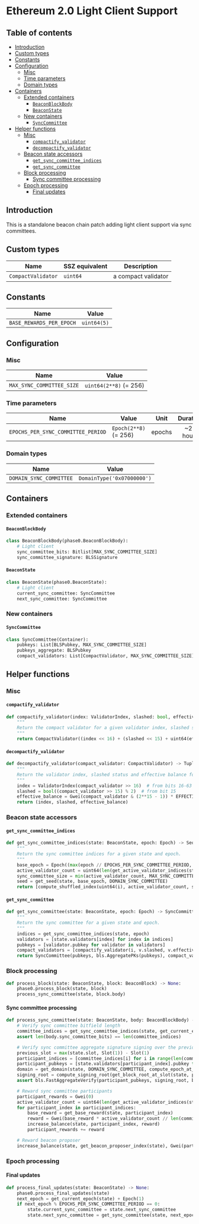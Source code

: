 # Ethereum 2.0 Light Client Support

## Table of contents

<!-- TOC -->
<!-- START doctoc generated TOC please keep comment here to allow auto update -->
<!-- DON'T EDIT THIS SECTION, INSTEAD RE-RUN doctoc TO UPDATE -->


- [Introduction](#introduction)
- [Custom types](#custom-types)
- [Constants](#constants)
- [Configuration](#configuration)
  - [Misc](#misc)
  - [Time parameters](#time-parameters)
  - [Domain types](#domain-types)
- [Containers](#containers)
  - [Extended containers](#extended-containers)
    - [`BeaconBlockBody`](#beaconblockbody)
    - [`BeaconState`](#beaconstate)
  - [New containers](#new-containers)
    - [`SyncCommittee`](#synccommittee)
- [Helper functions](#helper-functions)
  - [Misc](#misc-1)
    - [`compactify_validator`](#compactify_validator)
    - [`decompactify_validator`](#decompactify_validator)
  - [Beacon state accessors](#beacon-state-accessors)
    - [`get_sync_committee_indices`](#get_sync_committee_indices)
    - [`get_sync_committee`](#get_sync_committee)
  - [Block processing](#block-processing)
    - [Sync committee processing](#sync-committee-processing)
  - [Epoch processing](#epoch-processing)
    - [Final updates](#final-updates)

<!-- END doctoc generated TOC please keep comment here to allow auto update -->
<!-- /TOC -->

## Introduction

This is a standalone beacon chain patch adding light client support via sync committees.

## Custom types

| Name | SSZ equivalent | Description |
| - | - | - |
| `CompactValidator` | `uint64` | a compact validator |

## Constants

| Name | Value |
| - | - | 
| `BASE_REWARDS_PER_EPOCH` | `uint64(5)` |

## Configuration

### Misc

| Name | Value |
| - | - | 
| `MAX_SYNC_COMMITTEE_SIZE` | `uint64(2**8)` (= 256) |

### Time parameters

| Name | Value | Unit | Duration |
| - | - | :-: | :-: |
| `EPOCHS_PER_SYNC_COMMITTEE_PERIOD` | `Epoch(2**8)` (= 256) | epochs | ~27 hours |

### Domain types

| Name | Value |
| - | - |
| `DOMAIN_SYNC_COMMITTEE` | `DomainType('0x07000000')` |

## Containers

### Extended containers

#### `BeaconBlockBody`

```python
class BeaconBlockBody(phase0.BeaconBlockBody):
    # Light client
    sync_committee_bits: Bitlist[MAX_SYNC_COMMITTEE_SIZE]
    sync_committee_signature: BLSSignature
```

#### `BeaconState`

```python
class BeaconState(phase0.BeaconState):
    # Light client
    current_sync_committee: SyncCommittee
    next_sync_committee: SyncCommittee
```

### New containers

#### `SyncCommittee`

```python
class SyncCommittee(Container):
    pubkeys: List[BLSPubkey, MAX_SYNC_COMMITTEE_SIZE]
    pubkeys_aggregate: BLSPubkey
    compact_validators: List[CompactValidator, MAX_SYNC_COMMITTEE_SIZE]
```

## Helper functions

### Misc

#### `compactify_validator`

```python
def compactify_validator(index: ValidatorIndex, slashed: bool, effective_balance: Gwei) -> CompactValidator:
    """
    Return the compact validator for a given validator index, slashed status and effective balance.
    """
    return CompactValidator((index << 16) + (slashed << 15) + uint64(effective_balance // EFFECTIVE_BALANCE_INCREMENT))
```

#### `decompactify_validator`

```python
def decompactify_validator(compact_validator: CompactValidator) -> Tuple[ValidatorIndex, bool, Gwei]:
    """
    Return the validator index, slashed status and effective balance for a given compact validator.
    """
    index = ValidatorIndex(compact_validator >> 16)  # from bits 16-63
    slashed = bool((compact_validator >> 15) % 2)  # from bit 15
    effective_balance = Gwei(compact_validator & (2**15 - 1)) * EFFECTIVE_BALANCE_INCREMENT  # from bits 0-14
    return (index, slashed, effective_balance)
```

### Beacon state accessors

#### `get_sync_committee_indices`

```python
def get_sync_committee_indices(state: BeaconState, epoch: Epoch) -> Sequence[ValidatorIndex]:
    """
    Return the sync committee indices for a given state and epoch.
    """
    base_epoch = Epoch((max(epoch // EPOCHS_PER_SYNC_COMMITTEE_PERIOD, 1) - 1) * EPOCHS_PER_SYNC_COMMITTEE_PERIOD)
    active_validator_count = uint64(len(get_active_validator_indices(state, base_epoch)))
    sync_committee_size = min(active_validator_count, MAX_SYNC_COMMITTEE_SIZE)
    seed = get_seed(state, base_epoch, DOMAIN_SYNC_COMMITTEE)
    return [compute_shuffled_index(uint64(i), active_validator_count, seed) for i in range(sync_committee_size)]
```

#### `get_sync_committee`

```python
def get_sync_committee(state: BeaconState, epoch: Epoch) -> SyncCommittee:
    """
    Return the sync committee for a given state and epoch.
    """
    indices = get_sync_committee_indices(state, epoch)
    validators = [state.validators[index] for index in indices]
    pubkeys = [validator.pubkey for validator in validators]
    compact_validators = [compactify_validator(i, v.slashed, v.effective_balance) for i, v in zip(indices, validators)]
    return SyncCommittee(pubkeys, bls.AggregatePKs(pubkeys), compact_validators)
```

### Block processing

```python
def process_block(state: BeaconState, block: BeaconBlock) -> None:
    phase0.process_block(state, block)
    process_sync_committee(state, block.body)
```

#### Sync committee processing

```python
def process_sync_committee(state: BeaconState, body: BeaconBlockBody) -> None:
    # Verify sync committee bitfield length
    committee_indices = get_sync_committee_indices(state, get_current_epoch(state))
    assert len(body.sync_committee_bits) == len(committee_indices)

    # Verify sync committee aggregate signature signing over the previous slot block root
    previous_slot = max(state.slot, Slot(1)) - Slot(1)
    participant_indices = [committee_indices[i] for i in range(len(committee_indices)) if body.sync_committee_bits[i]]
    participant_pubkeys = [state.validators[participant_index].pubkey for participant_index in participant_indices]
    domain = get_domain(state, DOMAIN_SYNC_COMMITTEE, compute_epoch_at_slot(previous_slot))
    signing_root = compute_signing_root(get_block_root_at_slot(state, previous_slot), domain)
    assert bls.FastAggregateVerify(participant_pubkeys, signing_root, body.sync_committee_signature)

    # Reward sync committee participants
    participant_rewards = Gwei(0)
    active_validator_count = uint64(len(get_active_validator_indices(state, get_current_epoch(state))))
    for participant_index in participant_indices:
        base_reward = get_base_reward(state, participant_index)
        reward = Gwei(base_reward * active_validator_count // len(committee_indices) // SLOTS_PER_EPOCH)
        increase_balance(state, participant_index, reward)
        participant_rewards += reward

    # Reward beacon proposer
    increase_balance(state, get_beacon_proposer_index(state), Gwei(participant_rewards // PROPOSER_REWARD_QUOTIENT))
```

### Epoch processing

#### Final updates

```python
def process_final_updates(state: BeaconState) -> None:
    phase0.process_final_updates(state)
    next_epoch = get_current_epoch(state) + Epoch(1)
    if next_epoch % EPOCHS_PER_SYNC_COMMITTEE_PERIOD == 0:
        state.current_sync_committee = state.next_sync_committee
        state.next_sync_committee = get_sync_committee(state, next_epoch + EPOCHS_PER_SYNC_COMMITTEE_PERIOD)
```
